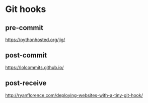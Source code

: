 # Git hooks

## pre-commit
https://pythonhosted.org/jig/

## post-commit
https://lolcommits.github.io/

## post-receive
http://ryanflorence.com/deploying-websites-with-a-tiny-git-hook/
